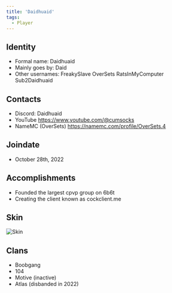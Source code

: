 ```yaml
---
title: 'Daidhuaid'
tags:
  - Player
---
```


## Identity
* Formal name: Daidhuaid
* Mainly goes by: Daid
* Other usernames: FreakySlave OverSets RatsInMyComputer Sub2Daidhuaid

## Contacts
* Discord: Daidhuaid
* YouTube https://www.youtube.com/@cumsocks
* NameMC (OverSets) https://namemc.com/profile/OverSets.4


## Joindate 
* October 28th, 2022

## Accomplishments
* Founded the largest cpvp group on 6b6t
* Creating the client known as cockclient.me


## Skin 
![Skin](https://s.namemc.com/3d/skin/body.png?id=a87ce8da7b7d8706&model=classic&theta=38&phi=13&time=90&width=100&height=200)

## Clans
* Boobgang 
* 104 
* Motive (inactive)
* Atlas (disbanded in 2022)
